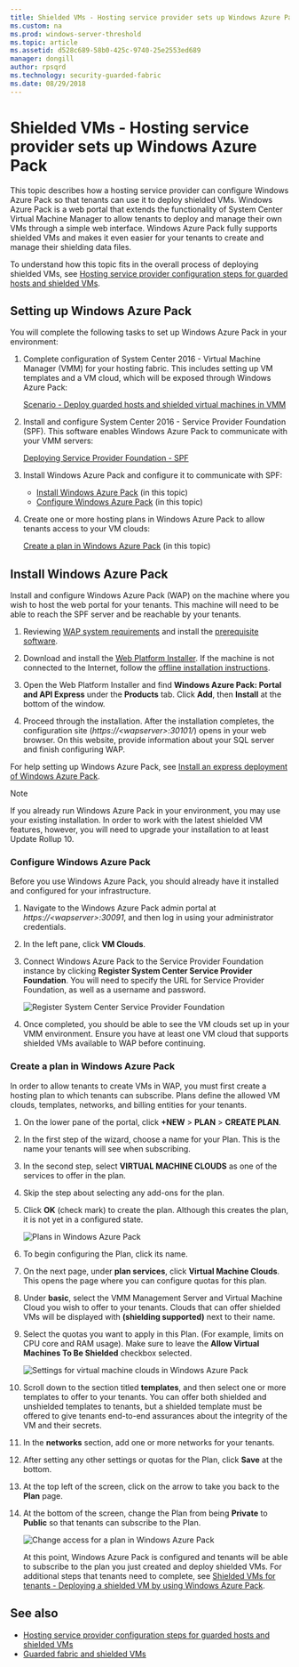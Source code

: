 ```yaml
---
title: Shielded VMs - Hosting service provider sets up Windows Azure Pack
ms.custom: na
ms.prod: windows-server-threshold
ms.topic: article
ms.assetid: d528c689-58b0-425c-9740-25e2553ed689
manager: dongill
author: rpsqrd
ms.technology: security-guarded-fabric
ms.date: 08/29/2018
---
```


# Shielded VMs - Hosting service provider sets up Windows Azure Pack

This topic describes how a hosting service provider can configure Windows Azure Pack so that tenants can use it to deploy shielded VMs. Windows Azure Pack is a web portal that extends the functionality of System Center Virtual Machine Manager to allow tenants to deploy and manage their own VMs through a simple web interface. Windows Azure Pack fully supports shielded VMs and makes it even easier for your tenants to create and manage their shielding data files.

To understand how this topic fits in the overall process of deploying shielded VMs, see [Hosting service provider configuration steps for guarded hosts and shielded VMs](guarded-fabric-configuration-scenarios-for-shielded-vms-overview.md).

## Setting up Windows Azure Pack

You will complete the following tasks to set up Windows Azure Pack in your environment:

1. Complete configuration of System Center 2016 - Virtual Machine Manager (VMM) for your hosting fabric. This includes setting up VM templates and a VM cloud, which will be exposed through Windows Azure Pack:

    [Scenario - Deploy guarded hosts and shielded virtual machines in VMM](https://technet.microsoft.com/system-center-docs/vmm/scenario/guarded-overview)

2. Install and configure System Center 2016 - Service Provider Foundation (SPF). This software enables Windows Azure Pack to communicate with your VMM servers:

    [Deploying Service Provider Foundation - SPF](https://technet.microsoft.com/system-center-docs/spf/deploy/deploy-spf)

3. Install Windows Azure Pack and configure it to communicate with SPF:

    - [Install Windows Azure Pack](#install-windows-azure-pack) (in this topic)
    - [Configure Windows Azure Pack](#configure-windows-azure-pack) (in this topic)

4. Create one or more hosting plans in Windows Azure Pack to allow tenants access to your VM clouds:

    [Create a plan in Windows Azure Pack](#create-a-plan-in-windows-azure-pack) (in this topic)

## Install Windows Azure Pack

Install and configure Windows Azure Pack (WAP) on the machine where you wish to host the web portal for your tenants. This machine will need to be able to reach the SPF server and be reachable by your tenants.

1.  Reviewing [WAP system requirements](https://technet.microsoft.com/library/dn296442.aspx) and install the [prerequisite software](https://technet.microsoft.com/library/dn469335.aspx).

2.  Download and install the [Web Platform Installer](https://www.microsoft.com/web/downloads/platform.aspx). If the machine is not connected to the Internet, follow the [offline installation instructions](http://www.iis.net/learn/install/web-platform-installer/web-platform-installer-v4-command-line-webpicmdexe-rtw-release).

3.  Open the Web Platform Installer and find **Windows Azure Pack: Portal and API Express** under the **Products** tab. Click **Add**, then **Install** at the bottom of the window.

4.  Proceed through the installation. After the installation completes, the configuration site (*https://&lt;wapserver&gt;:30101/*) opens in your web browser. On this website, provide information about your SQL server and finish configuring WAP.

For help setting up Windows Azure Pack, see [Install an express deployment of Windows Azure Pack](https://technet.microsoft.com/dn296439.aspx).

> [!NOTE]
> If you already run Windows Azure Pack in your environment, you may use your existing installation. In order to work with the latest shielded VM features, however, you will need to upgrade your installation to at least Update Rollup 10.

### Configure Windows Azure Pack

Before you use Windows Azure Pack, you should already have it installed and configured for your infrastructure.

1.  Navigate to the Windows Azure Pack admin portal at *https://&lt;wapserver&gt;:30091*, and then log in using your administrator credentials.

2.  In the left pane, click **VM Clouds**.

3.  Connect Windows Azure Pack to the Service Provider Foundation instance by clicking **Register System Center Service Provider Foundation**. You will need to specify the URL for Service Provider Foundation, as well as a username and password.

    ![Register System Center Service Provider Foundation](../media/Guarded-Fabric-Shielded-VM/guarded-host-azure-pack-01-register-spf.png)

4.  Once completed, you should be able to see the VM clouds set up in your VMM environment. Ensure you have at least one VM cloud that supports shielded VMs available to WAP before continuing.

### Create a plan in Windows Azure Pack

In order to allow tenants to create VMs in WAP, you must first create a hosting plan to which tenants can subscribe. Plans define the allowed VM clouds, templates, networks, and billing entities for your tenants.

1. On the lower pane of the portal, click **+NEW** &gt; **PLAN** &gt; **CREATE PLAN**.

2. In the first step of the wizard, choose a name for your Plan. This is the name your tenants will see when subscribing.

3. In the second step, select **VIRTUAL MACHINE CLOUDS** as one of the services to offer in the plan.

4. Skip the step about selecting any add-ons for the plan.

5. Click **OK** (check mark) to create the plan. Although this creates the plan, it is not yet in a configured state.

   ![Plans in Windows Azure Pack](../media/Guarded-Fabric-Shielded-VM/guarded-host-azure-pack-02-create-plan.png)

6. To begin configuring the Plan, click its name.

7. On the next page, under **plan services**, click **Virtual Machine Clouds**. This opens the page where you can configure quotas for this plan.

8. Under **basic**, select the VMM Management Server and Virtual Machine Cloud you wish to offer to your tenants. Clouds that can offer shielded VMs will be displayed with **(shielding supported)** next to their name.

9. Select the quotas you want to apply in this Plan. (For example, limits on CPU core and RAM usage). Make sure to leave the **Allow Virtual Machines To Be Shielded** checkbox selected.

   ![Settings for virtual machine clouds in Windows Azure Pack](../media/Guarded-Fabric-Shielded-VM/guarded-host-azure-pack-03-virtual-machine-clouds.png)
    
10. Scroll down to the section titled **templates**, and then select one or more templates to offer to your tenants. You can offer both shielded and unshielded templates to tenants, but a shielded template must be offered to give tenants end-to-end assurances about the integrity of the VM and their secrets.

11. In the **networks** section, add one or more networks for your tenants.

12. After setting any other settings or quotas for the Plan, click **Save** at the bottom.

13. At the top left of the screen, click on the arrow to take you back to the **Plan** page.

14. At the bottom of the screen, change the Plan from being **Private** to **Public** so that tenants can subscribe to the Plan.

    ![Change access for a plan in Windows Azure Pack](../media/Guarded-Fabric-Shielded-VM/guarded-host-azure-pack-04-change-access.png)

    At this point, Windows Azure Pack is configured and tenants will be able to subscribe to the plan you just created and deploy shielded VMs. For additional steps that tenants need to complete, see [Shielded VMs for tenants - Deploying a shielded VM by using Windows Azure Pack](guarded-fabric-shielded-vm-windows-azure-pack.md).

## See also

- [Hosting service provider configuration steps for guarded hosts and shielded VMs](guarded-fabric-configuration-scenarios-for-shielded-vms-overview.md)
- [Guarded fabric and shielded VMs](guarded-fabric-and-shielded-vms-top-node.md)
